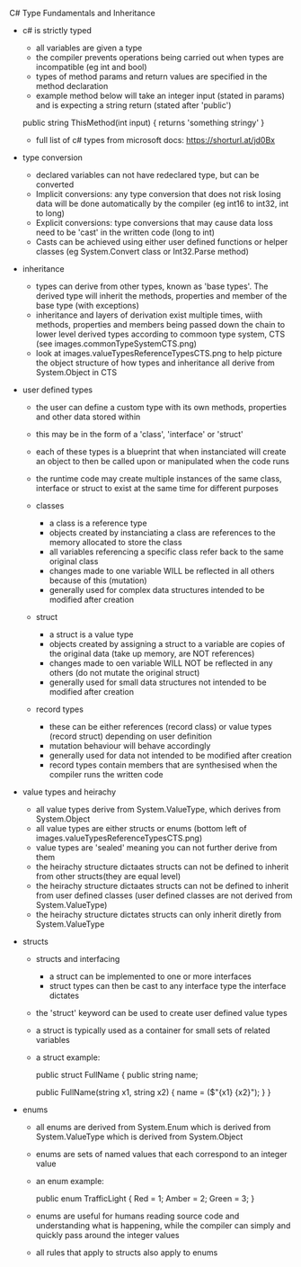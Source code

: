 C# Type Fundamentals and Inheritance


- c# is strictly typed
	- all variables are given a type
	- the compiler prevents operations being carried out when types are incompatible (eg int and bool)
	- types  of method params and return values are specified in the method declaration
	- example method below will take an integer input (stated in params) and is expecting a string return (stated after 'public')
	
	public string ThisMethod(int input)
		{
		  returns 'something stringy'
		}
	- full list of c# types from microsoft docs: https://shorturl.at/jd0Bx
	
- type conversion
	- declared variables can not have redeclared type, but can be converted
	- Implicit conversions: any type conversion that does not risk losing data will be done automatically by the compiler (eg int16 to int32, int to long)
	- Explicit conversions: type conversions that may cause data loss need to be 'cast' in the written code (long to int)
	- Casts can be achieved using either user defined functions or helper classes (eg System.Convert class or Int32.Parse method)

- inheritance
	- types can derive from other types, known as 'base types'. The derived type will inherit the methods, properties and member of the base type (with exceptions)
	- inheritance and layers of derivation exist multiple times, wiith methods, properties  and members being passed down the chain to lower level derived types according to commoon type system, CTS (see images.commonTypeSystemCTS.png)
	- look at images.valueTypesReferenceTypesCTS.png to help picture the object structure of how types and inheritance all derive from System.Object in CTS

- user defined types
	- the user can define a custom type with its own methods, properties and other data stored within
	- this may be in the form of a 'class', 'interface' or 'struct'
	- each of these types is a blueprint that when instanciated will create an object to then be called upon or manipulated when the code runs
	- the runtime code may create multiple instances of the same class, interface or struct to exist at the same time for different purposes

	- classes
		- a class is a reference type
		- objects created by instanciating a class are references to the memory allocated to store the class
		- all variables referencing a specific class refer back to the same original class
		- changes made to one variable WILL be reflected in all others because of this (mutation)
		- generally used for complex data structures intended to be modified after creation

	- struct
		- a struct is a value type
		- objects created by assigning a struct to a variable are copies of the original data (take up memory, are NOT references)
		- changes made to oen variable WILL NOT be reflected in any others (do not mutate the original struct)
		- generally used for small data structures not intended to be modified after creation
		
	- record types
		- these can be either references (record class) or value types (record struct) depending on user definition
		- mutation behaviour will behave accordingly 
		- generally used for data not intended to be modified after creation
		- record types contain members that are synthesised when the compiler runs the written code

- value types and heirachy
	- all value types derive from System.ValueType, which derives from System.Object
	- all value types are either structs or enums (bottom left of images.valueTypesReferenceTypesCTS.png)
	- value types are 'sealed' meaning you can not further derive from them
	- the heirachy structure dictaates structs can not be defined to inherit from other structs(they are equal level)
	- the heirachy structure dictaates structs can not be defined to inherit from user defined classes (user defined classes are not derived from System.ValueType)
	- the heirachy structure dictates structs can only inherit diretly from System.ValueType

- structs
	- structs and interfacing
		- a struct can be implemented to one or more interfaces
		- struct types can then be cast to any interface type the interface dictates
	- the 'struct' keyword can be used to create user defined value types
	- a struct is typically used as a container for small sets of related variables
	- a struct example:
	
		public struct FullName
	{
		public string name;

		public FullName(string x1, string x2)
		{
			name = ($"{x1} {x2}");
		}
	}

- enums
	- all enums are derived from System.Enum which is derived from System.ValueType which is derived from System.Object
	-  enums are sets of named values that each correspond to an integer value
	- an enum example: 
	
		public enum TrafficLight
			{
				Red = 1;				Amber = 2;				Green = 3;		    }	- enums are useful for humans reading source code and understanding what is happening, while the compiler can simply and quickly pass around the integer values	- all rules that apply to structs also apply to enums